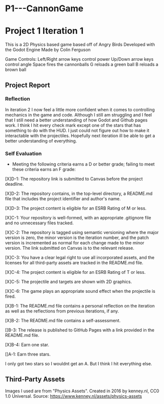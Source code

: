 # P1---CannonGame
# Project 1 Iteration 1

This is a 2D Physics based game based off of Angry Birds
Developed with the Godot Engine
Made by Colin Ferguson

Game Controls:
Left/Right arrow keys control power
Up/Down arrow keys control angle
Space fires the cannonballs
G reloads a green ball
B reloads a brown ball

## Project Report

### Reflection
In iteration 2 I now feel a little more confident when it comes to controlling mechanics in the game and code. Although I still am struggling and I feel that I still need a better understanding of how Godot and Github pages work. I think I hit every check mark except one of the stars that has something to do with the HUD. I just could not figure out how to make it interactable with the projectiles. Hopefully next iteration ill be able to get a better understanding of everything.

### Self Evaluation
- Meeting the following criteria earns a D or better grade; failing to meet these criteria earns an F grade:

[X]D-1: The repository link is submitted to Canvas before the project deadline.

[X]D-2: The repository contains, in the top-level directory, a README.md file that includes the project identifier and author's name.

[X]D-3: The project content is eligible for an ESRB Rating of M or less.

[X]C-1: Your repository is well-formed, with an appropriate .gitignore file and no unnecessary files tracked.

[X]C-2: The repository is tagged using semantic versioning where the major version is zero, the minor version is the iteration number, and the patch version is incremented as normal for each change made to the minor version. The link submitted on Canvas is to the relevant release.

[X]C-3: You have a clear legal right to use all incorporated assets, and the licenses for all third-party assets are tracked in the README.md file.

[X]C-4: The project content is eligible for an ESRB Rating of T or less.

[X]C-5: The projectile and targets are shown with 2D graphics.

[X]C-6: The game plays an appropriate sound effect when the projectile is fired.

[X]B-1: The README.md file contains a personal reflection on the iteration as well as the reflections from previous iterations, if any.

[X]B-2: The README.md file contains a self-assessment.

[]B-3: The release is published to GitHub Pages with a link provided in the README.md file.

[X]B-4: Earn one star.

[]A-1: Earn three stars.

I only got two stars so I wouldnt get an A. But I think I hit everything else.

## Third-Party Assets

Images I used are from "Physics Assets". Created in 2016 by kenney.nl, CC0 1.0 Universal. Source: https://www.kenney.nl/assets/physics-assets
          
